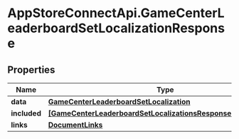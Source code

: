 # AppStoreConnectApi.GameCenterLeaderboardSetLocalizationResponse

## Properties

Name | Type | Description | Notes
------------ | ------------- | ------------- | -------------
**data** | [**GameCenterLeaderboardSetLocalization**](GameCenterLeaderboardSetLocalization.md) |  | 
**included** | [**[GameCenterLeaderboardSetLocalizationsResponseIncludedInner]**](GameCenterLeaderboardSetLocalizationsResponseIncludedInner.md) |  | [optional] 
**links** | [**DocumentLinks**](DocumentLinks.md) |  | 


